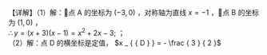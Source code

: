 【详解】（1）解：点 A 的坐标为 $\left( - 3 , 0 \right)$ ，对称轴为直线 $x { = } - 1$ ，点 B 的坐标为 $\left( 1 , 0 \right)$ ，  
$\therefore y = ( x + 3 ) ( x - 1 ) = x ^ { 2 } + 2 x - 3 ;$ ；  
（2）解：点 D 的横坐标是定值， $x _ { { D } } = - \frac { 3 } { 2 }$   
